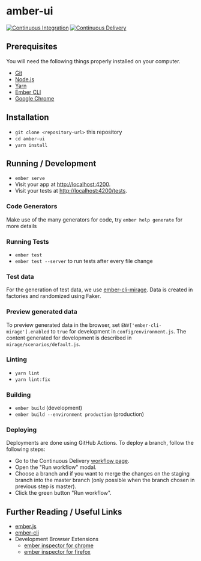 # amber-ui

[![Continuous Integration](https://github.com/csvalpha/amber-ui/actions/workflows/continuous-integration.yml/badge.svg)](https://github.com/csvalpha/amber-ui/actions/workflows/continuous-integration.yml)
[![Continuous Delivery](https://github.com/csvalpha/amber-ui/actions/workflows/continuous-delivery.yml/badge.svg)](https://github.com/csvalpha/amber-ui/actions/workflows/continuous-delivery.yml)

## Prerequisites

You will need the following things properly installed on your computer.

* [Git](https://git-scm.com/)
* [Node.js](https://nodejs.org/)
* [Yarn](https://yarnpkg.com/)
* [Ember CLI](https://www.ember-cli.com/)
* [Google Chrome](https://google.com/chrome/)

## Installation

* `git clone <repository-url>` this repository
* `cd amber-ui`
* `yarn install`

## Running / Development

* `ember serve`
* Visit your app at [http://localhost:4200](http://localhost:4200).
* Visit your tests at [http://localhost:4200/tests](http://localhost:4200/tests).

### Code Generators

Make use of the many generators for code, try `ember help generate` for more details

### Running Tests

* `ember test`
* `ember test --server` to run tests after every file change

### Test data

For the generation of test data, we use [ember-cli-mirage](http://www.ember-cli-mirage.com/). Data is created in factories
and randomized using Faker.

### Preview generated data

To preview generated data in the browser, set `ENV['ember-cli-mirage'].enabled` to `true` for
development in `config/environment.js`. The content generated for development is described in `mirage/scenarios/default.js`.

### Linting

* `yarn lint`
* `yarn lint:fix`

### Building

* `ember build` (development)
* `ember build --environment production` (production)

### Deploying

Deployments are done using GitHub Actions. To deploy a branch, follow the following steps:

- Go to the Continuous Delivery [workflow page](https://github.com/csvalpha/amber-ui/actions/workflows/continuous-delivery.yml).
- Open the "Run workflow" modal.
- Choose a branch and if you want to merge the changes on the staging branch into the master branch (only possible when the branch chosen in previous step is master).
- Click the green button "Run workflow".

## Further Reading / Useful Links

- [ember.js](https://emberjs.com/)
- [ember-cli](https://www.ember-cli.com/)
- Development Browser Extensions
  - [ember inspector for chrome](https://chrome.google.com/webstore/detail/ember-inspector/bmdblncegkenkacieihfhpjfppoconhi)
  - [ember inspector for firefox](https://addons.mozilla.org/en-US/firefox/addon/ember-inspector/)

